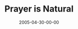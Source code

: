 ---
layout: message
category: message
series: "Fresh Breath"
title: "Prayer is Natural"
date: 2005-04-30-00-00
message_id: 122
audio: "http://s3.amazonaws.com/crossroads-media/messages/audio/Fresh_Breath_03_04-30-05_Prayer_is_Natural.mp3"
audio-duration: "38:20"
tag: 
 - praying
 - creativity
 - father
 - fresh-breath
 - imagination
 - fathers
 - pray
 - tome
 - prayer
explicit: false
---